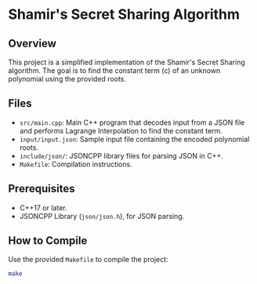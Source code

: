 # Shamir's Secret Sharing Algorithm

## Overview

This project is a simplified implementation of the Shamir's Secret Sharing algorithm. The goal is to find the constant term (c) of an unknown polynomial using the provided roots.

## Files

- `src/main.cpp`: Main C++ program that decodes input from a JSON file and performs Lagrange Interpolation to find the constant term.
- `input/input.json`: Sample input file containing the encoded polynomial roots.
- `include/json/`: JSONCPP library files for parsing JSON in C++.
- `Makefile`: Compilation instructions.

## Prerequisites

- C++17 or later.
- JSONCPP Library (`json/json.h`), for JSON parsing.

## How to Compile

Use the provided `Makefile` to compile the project:

```bash
make
